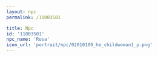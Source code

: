 ```yaml
---
layout: npc
permalink: /11003501

title: Npc
id: '11003501'
npc_name: 'Rosa'
icon_url: 'portrait/npc/02010100_he_childwoman1_p.png'
---
```

